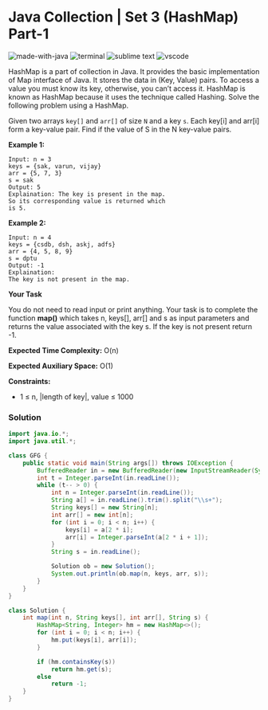 # Java Collection | Set 3 (HashMap) Part-1
![made-with-java](https://img.shields.io/badge/Made%20with-Java-007396.svg)
![terminal](https://img.shields.io/badge/Windows%20Terminal-4D4D4D?logo=windows%20terminal&logoColor=white)
![sublime text](https://img.shields.io/badge/sublime_text-%23575757.svg?logo=sublime-text&logoColor=important)
![vscode](https://img.shields.io/badge/Visual_Studio_Code-0078D4?logo=visual%20studio%20code&logoColor=white)

HashMap is a part of collection in Java. It provides the basic implementation of Map interface of Java. It stores the data in (Key, Value) pairs. To access a value you must know its key, otherwise, you can’t access it. HashMap is known as HashMap because it uses the technique called Hashing. Solve the following problem using a HashMap.

Given two arrays `key[]` and `arr[]` of size `N` and a key `s`. Each key[i] and arr[i] form a key-value pair. Find if the value of S in the N key-value pairs.

__Example 1:__
```
Input: n = 3
keys = {sak, varun, vijay}
arr = {5, 7, 3}
s = sak
Output: 5
Explaination: The key is present in the map.
So its corresponding value is returned which
is 5.
```
__Example 2:__
```
Input: n = 4
keys = {csdb, dsh, askj, adfs}
arr = {4, 5, 8, 9}
s = dptu
Output: -1
Explaination:
The key is not present in the map.
```
__Your Task__

You do not need to read input or print anything. Your task is to complete the function **map()** which takes n, keys[], arr[] and s as input parameters and returns the value associated with the key s. If the key is not present return -1.

__Expected Time Complexity:__ O(n)

__Expected Auxiliary Space:__ O(1)

__Constraints:__
- 1 ≤ n, |length of key|, value ≤ 1000

### Solution
```java
import java.io.*;
import java.util.*;

class GFG {
    public static void main(String args[]) throws IOException {
        BufferedReader in = new BufferedReader(new InputStreamReader(System.in));
        int t = Integer.parseInt(in.readLine());
        while (t-- > 0) {
            int n = Integer.parseInt(in.readLine());
            String a[] = in.readLine().trim().split("\\s+");
            String keys[] = new String[n];
            int arr[] = new int[n];
            for (int i = 0; i < n; i++) {
                keys[i] = a[2 * i];
                arr[i] = Integer.parseInt(a[2 * i + 1]);
            }
            String s = in.readLine();

            Solution ob = new Solution();
            System.out.println(ob.map(n, keys, arr, s));
        }
    }
}

class Solution {
    int map(int n, String keys[], int arr[], String s) {
        HashMap<String, Integer> hm = new HashMap<>();
        for (int i = 0; i < n; i++) {
            hm.put(keys[i], arr[i]);
        }

        if (hm.containsKey(s))
            return hm.get(s);
        else
            return -1;
    }
}
```